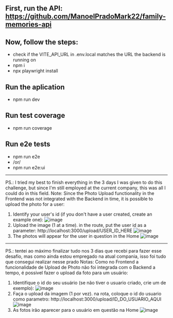 ## First, run the API: https://github.com/ManoelPradoMark22/family-memories-api

## Now, follow the steps:

- check if the VITE_API_URL in .env.local matches the URL the backend is running on
- npm i
- npx playwright install

## Run the aplication
- npm run dev

## Run test coverage
- npm run coverage

## Run e2e tests
- npm run e2e
- /or/
- npm run e2e:ui

---

PS.: I tried my best to finish everything in the 3 days I was given to do this challenge, but since I'm still employed at the current company, this was all I could do in this field.
Note: Since the Photo Upload functionality in the Frontend was not integrated with the Backend in time, it is possible to upload the photo for a user:

1. Identify your user's id (if you don't have a user created, create an example one):
![image](https://github.com/user-attachments/assets/64a9f7e3-6899-45c8-a97a-b4607238359c)
2. Upload the image (1 at a time). in the route, put the user id as a parameter: http://localhost:3000/upload/USER_ID_HERE
![image](https://github.com/user-attachments/assets/ac0902af-0307-45ee-bb42-6ab615dc441d)
3. The photos will appear for the user in question in the Home
![image](https://github.com/user-attachments/assets/0b255fa8-57a1-406e-b09f-c3346b3ea424)

---

PS.: tentei ao máximo finalizar tudo nos 3 dias que recebi para fazer esse desafio, mas como ainda estou empregado na atual compania, isso foi tudo que consegui realizar nesse prado
Notas: Como no Frontend a funcionalidade de Upload de Photo não foi integrada com o Backend a tempo, é possivel fazer o upload da foto para um usuário:

1. Identifique o id do seu usuário (se não tiver o usuario criado, crie um de exemplo):
![image](https://github.com/user-attachments/assets/64a9f7e3-6899-45c8-a97a-b4607238359c)
2. Faça o upload da imagem (1 por vez). na rota, coloque o id do usuario como parametro: http://localhost:3000/upload/ID_DO_USUARIO_AQUI
![image](https://github.com/user-attachments/assets/ac0902af-0307-45ee-bb42-6ab615dc441d)
3. As fotos irão aparecer para o usuário em questão na Home
![image](https://github.com/user-attachments/assets/0b255fa8-57a1-406e-b09f-c3346b3ea424)

